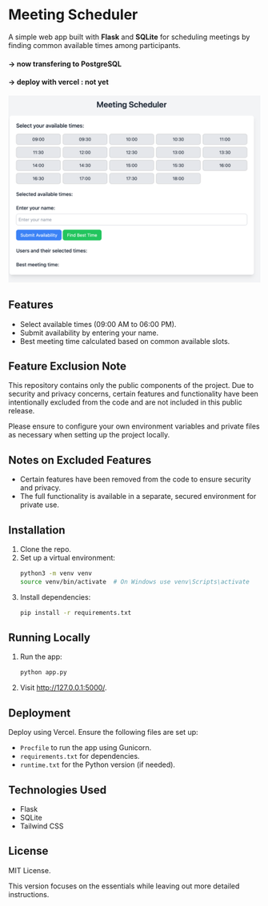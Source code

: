 # Meeting Scheduler

A simple web app built with **Flask** and **SQLite** for scheduling meetings by finding common available times among participants.
#### -> now transfering to PostgreSQL
#### -> deploy with vercel : not yet

![Meeting Scheduler Screenshot](img.png)

## Features

- Select available times (09:00 AM to 06:00 PM).
- Submit availability by entering your name.
- Best meeting time calculated based on common available slots.

## Feature Exclusion Note

This repository contains only the public components of the project. Due to security and privacy concerns, certain features and functionality have been intentionally excluded from the code and are not included in this public release.

Please ensure to configure your own environment variables and private files as necessary when setting up the project locally.

## Notes on Excluded Features

- Certain features have been removed from the code to ensure security and privacy.
- The full functionality is available in a separate, secured environment for private use.


## Installation

1. Clone the repo.
2. Set up a virtual environment:
   ```bash
   python3 -m venv venv
   source venv/bin/activate  # On Windows use venv\Scripts\activate
   ```
3. Install dependencies:
    ```bash
    pip install -r requirements.txt
    ```

## Running Locally

1. Run the app:
    ```bash
    python app.py
    ```
2. Visit http://127.0.0.1:5000/.


## Deployment

Deploy using Vercel. Ensure the following files are set up:
- `Procfile` to run the app using Gunicorn.
- `requirements.txt` for dependencies.
- `runtime.txt` for the Python version (if needed).

## Technologies Used

- Flask
- SQLite
- Tailwind CSS


## License

MIT License.


This version focuses on the essentials while leaving out more detailed instructions.

